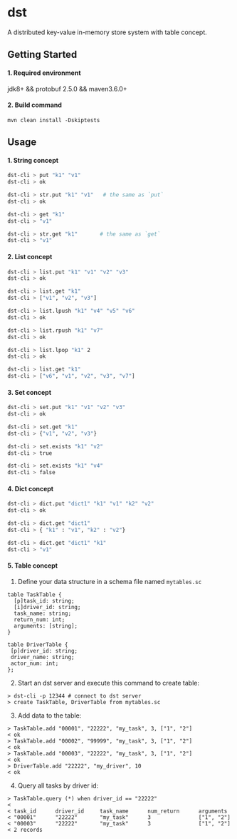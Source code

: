 # dst
A distributed key-value in-memory store system with table concept.

## Getting Started
#### 1. Required environment
jdk8+ && protobuf 2.5.0 && maven3.6.0+
#### 2. Build command
```
mvn clean install -Dskiptests
```
## Usage

#### 1. String concept
```bash
dst-cli > put "k1" "v1"
dst-cli > ok

dst-cli > str.put "k1" "v1"   # the same as `put`
dst-cli > ok

dst-cli > get "k1"
dst-cli > "v1"

dst-cli > str.get "k1"       # the same as `get`
dst-cli > "v1"
```

#### 2. List concept
```bash
dst-cli > list.put "k1" "v1" "v2" "v3"
dst-cli > ok

dst-cli > list.get "k1"
dst-cli > ["v1", "v2", "v3"]

dst-cli > list.lpush "k1" "v4" "v5" "v6"
dst-cli > ok

dst-cli > list.rpush "k1" "v7"
dst-cli > ok

dst-cli > list.lpop "k1" 2
dst-cli > ok

dst-cli > list.get "k1"
dst-cli > ["v6", "v1", "v2", "v3", "v7"]
```

#### 3. Set concept
```bash
dst-cli > set.put "k1" "v1" "v2" "v3"
dst-cli > ok

dst-cli > set.get "k1"
dst-cli > {"v1", "v2", "v3"}

dst-cli > set.exists "k1" "v2"
dst-cli > true

dst-cli > set.exists "k1" "v4"
dst-cli > false
```

#### 4. Dict concept
```bash
dst-cli > dict.put "dict1" "k1" "v1" "k2" "v2"
dst-cli > ok

dst-cli > dict.get "dict1"
dst-cli > { "k1" : "v1", "k2" : "v2"}

dst-cli > dict.get "dict1" "k1"
dst-cli > "v1"
```

#### 5. Table concept
1. Define your data structure in a schema file named `mytables.sc`
```
table TaskTable {
  [p]task_id: string;
  [i]driver_id: string;
  task_name: string;
  return_num: int;
  arguments: [string];
}

table DriverTable {
 [p]driver_id: string;
 driver_name: string;
 actor_num: int;
};
```
2. Start an dst server and execute this command to create table:
```shell
> dst-cli -p 12344 # connect to dst server
> create TaskTable, DriverTable from mytables.sc
```
3. Add data to the table:
```shell
> TaskTable.add "00001", "22222", "my_task", 3, ["1", "2"]
< ok
> TaskTable.add "00002", "99999", "my_task", 3, ["1", "2"]
< ok
> TaskTable.add "00003", "22222", "my_task", 3, ["1", "2"]
< ok
> DriverTable.add "22222", "my_driver", 10
< ok
```
4. Query all tasks by driver id:
```shell
> TaskTable.query (*) when driver_id == "22222"
<
< task_id      driver_id     task_name      num_return      arguments
< "00001"      "22222"       "my_task"      3               ["1", "2"]
< "00003"      "22222"       "my_task"      3               ["1", "2"]
< 2 records
```
